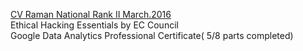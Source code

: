 [CV Raman National Rank II March.2016](https://github.com/mnj-gh/Certificates/blob/main/CV%20Raman%20National%20Rank.jpg)  
Ethical Hacking Essentials by EC Council  
Google Data Analytics Professional Certificate( 5/8 parts completed)
